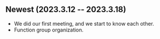 
## Newest (2023.3.12 -- 2023.3.18)
 - We did our first meeting, and we start to know each other.
 - Function group organization.